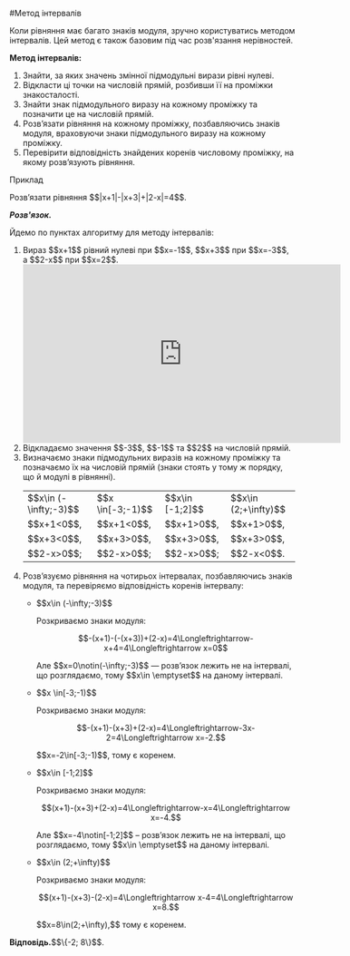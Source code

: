 #Метод інтервалів

<p>Коли рівняння має багато знаків модуля, зручно користуватись методом інтервалів. Цей метод є також базовим під час розв'язання нерівностей.</p>

<p><b>Метод інтервалів:</b></p>

<ol>
<li>Знайти, за яких значень змінної підмодульні вирази рівні нулеві.</li>
<li>Відкласти ці точки на числовій прямій, розбивши її на проміжки знакосталості.</li>
<li>Знайти знак підмодульного виразу на кожному проміжку та позначити це на числовій прямій.</li>
<li>Розв’язати рівняння на кожному проміжку, позбавляючись знаків модуля, враховуючи знаки підмодульного виразу на кожному проміжку.</li>
<li>Перевірити відповідність знайдених коренів числовому проміжку, на якому розв’язують рівняння.</li>
</ol>

<div class="space">
<div class="task-wrap">
<span class="task">Приклад</span>
<div class="task-text">
<p>Розв’язати рівняння $$|x+1|-|x+3|+|2-x|=4$$.</p>
<p><b><i>Розв'язок.</i></b></p>
<p>Йдемо по пунктах алгоритму для методу інтервалів:</p>
<ol>
<li>Вираз $$x+1$$ рівний нулеві при $$x=-1$$, $$x+3$$ при $$x=-3$$, а $$2-x$$ при $$x=2$$.</li>
<div class="fluidMedia">
<iframe align="center" width="560" height="315" src="https://www.youtube.com/embed/ufMgLGCE2I4" frameborder="0" allowfullscreen></iframe>
</div>
<div class="popup">
</div>
<li>Відкладаємо значення $$-3$$, $$-1$$ та $$2$$ на числовій прямій.</li>
<li>Визначаємо знаки підмодульних виразів на кожному проміжку та позначаємо їх на числовій прямій (знаки стоять у тому ж порядку, що й модулі в рівнянні).</li>
<table border="0">
<tr>
<td>$$x\in (-\infty;-3)$$</td>
<td>$$x \in[-3;-1)$$</td>
<td>$$x\in [-1;2]$$</td>
<td>$$x\in (2;+\infty)$$</td>
</tr>
<tr>
<td>$$x+1<0$$,</td>
<td>$$x+1<0$$,</td>
<td>$$x+1>0$$,</td>
<td>$$x+1>0$$,</td>
</tr>
<tr>
<td>$$x+3<0$$,</td>
<td>$$x+3>0$$,</td>
<td>$$x+3>0$$,</td>
<td>$$x+3>0$$,</td>
</tr>
<tr>
<td>$$2-x>0$$;</td>
<td>$$2-x>0$$;</td>
<td>$$2-x>0$$;</td>
<td>$$2-x<0$$.</td>
</tr>
</table>
<li><p>Розв’язуємо рівняння на чотирьох інтервалах, позбавляючись знаків модуля, та перевіряємо відповідність коренів інтервалу:</p>
<ul>
<li><p>$$x\in (-\infty;-3)$$</p>
<p>Розкриваємо знаки модуля:</p>
<p align="center">$$-(x+1)-(-(x+3))+(2-x)=4\Longleftrightarrow-x+4=4\Longleftrightarrow x=0$$</p>
<p>Але $$x=0\notin(-\infty;-3)$$ — розв’язок лежить не на інтервалі, що розглядаємо, тому $$x\in \emptyset$$ на даному інтервалі.</p></li>
<li><p>$$x \in[-3;-1)$$</p>
<p>Розкриваємо знаки модуля:</p>
<p align="center">$$-(x+1)-(x+3)+(2-x)=4\Longleftrightarrow-3x-2=4\Longleftrightarrow x=-2.$$</p>
<p>$$x=-2\in[-3;-1)$$, тому є коренем.</p></li>
<li><p>$$x\in [-1;2]$$</p>
<p>Розкриваємо знаки модуля:</p>
<p align="center">$$(x+1)-(x+3)+(2-x)=4\Longleftrightarrow-x=4\Longleftrightarrow x=-4.$$</p>
<p>Але $$x=-4\notin[-1;2]$$ – розв’язок лежить не на інтервалі, що розглядаємо, тому $$x\in \emptyset$$ на даному інтервалі.</p></li>
<li><p>$$x\in (2;+\infty)$$</p>
<p>Розкриваємо знаки модуля:</p>
<p align="center">$$(x+1)-(x+3)-(2-x)=4\Longleftrightarrow x-4=4\Longleftrightarrow x=8.$$</p>
<p>$$x=8\in(2;+\infty),$$ тому є коренем.</p></li>
</ul></li>
</ol>
<p><b>Відповідь.</b>$$\{-2; 8\}$$.</p>
</div>
</div>
</div>